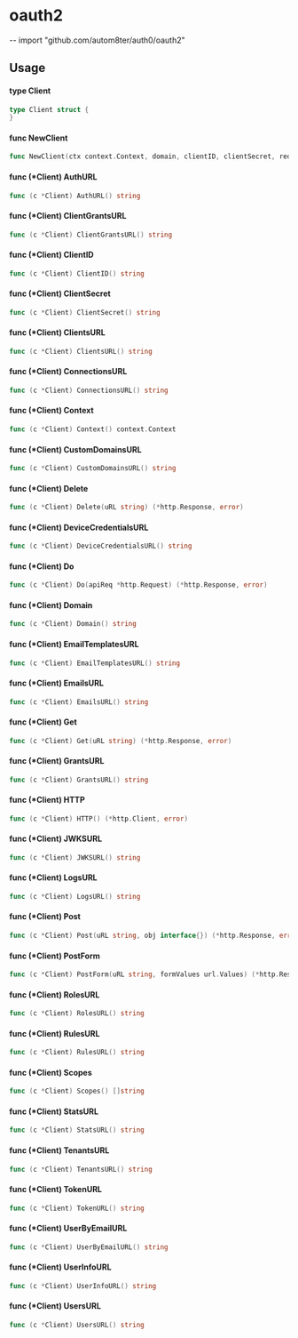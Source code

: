# oauth2
--
    import "github.com/autom8ter/auth0/oauth2"


## Usage

#### type Client

```go
type Client struct {
}
```


#### func  NewClient

```go
func NewClient(ctx context.Context, domain, clientID, clientSecret, redirect string, scopes []string, callbackRequest *http.Request) *Client
```

#### func (*Client) AuthURL

```go
func (c *Client) AuthURL() string
```

#### func (*Client) ClientGrantsURL

```go
func (c *Client) ClientGrantsURL() string
```

#### func (*Client) ClientID

```go
func (c *Client) ClientID() string
```

#### func (*Client) ClientSecret

```go
func (c *Client) ClientSecret() string
```

#### func (*Client) ClientsURL

```go
func (c *Client) ClientsURL() string
```

#### func (*Client) ConnectionsURL

```go
func (c *Client) ConnectionsURL() string
```

#### func (*Client) Context

```go
func (c *Client) Context() context.Context
```

#### func (*Client) CustomDomainsURL

```go
func (c *Client) CustomDomainsURL() string
```

#### func (*Client) Delete

```go
func (c *Client) Delete(uRL string) (*http.Response, error)
```

#### func (*Client) DeviceCredentialsURL

```go
func (c *Client) DeviceCredentialsURL() string
```

#### func (*Client) Do

```go
func (c *Client) Do(apiReq *http.Request) (*http.Response, error)
```

#### func (*Client) Domain

```go
func (c *Client) Domain() string
```

#### func (*Client) EmailTemplatesURL

```go
func (c *Client) EmailTemplatesURL() string
```

#### func (*Client) EmailsURL

```go
func (c *Client) EmailsURL() string
```

#### func (*Client) Get

```go
func (c *Client) Get(uRL string) (*http.Response, error)
```

#### func (*Client) GrantsURL

```go
func (c *Client) GrantsURL() string
```

#### func (*Client) HTTP

```go
func (c *Client) HTTP() (*http.Client, error)
```

#### func (*Client) JWKSURL

```go
func (c *Client) JWKSURL() string
```

#### func (*Client) LogsURL

```go
func (c *Client) LogsURL() string
```

#### func (*Client) Post

```go
func (c *Client) Post(uRL string, obj interface{}) (*http.Response, error)
```

#### func (*Client) PostForm

```go
func (c *Client) PostForm(uRL string, formValues url.Values) (*http.Response, error)
```

#### func (*Client) RolesURL

```go
func (c *Client) RolesURL() string
```

#### func (*Client) RulesURL

```go
func (c *Client) RulesURL() string
```

#### func (*Client) Scopes

```go
func (c *Client) Scopes() []string
```

#### func (*Client) StatsURL

```go
func (c *Client) StatsURL() string
```

#### func (*Client) TenantsURL

```go
func (c *Client) TenantsURL() string
```

#### func (*Client) TokenURL

```go
func (c *Client) TokenURL() string
```

#### func (*Client) UserByEmailURL

```go
func (c *Client) UserByEmailURL() string
```

#### func (*Client) UserInfoURL

```go
func (c *Client) UserInfoURL() string
```

#### func (*Client) UsersURL

```go
func (c *Client) UsersURL() string
```
